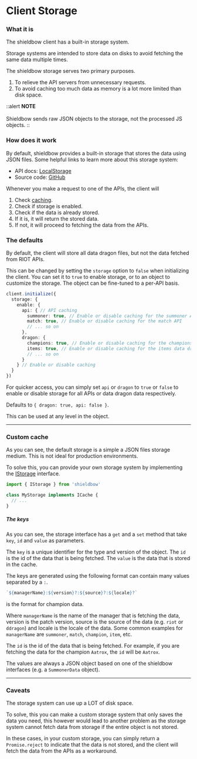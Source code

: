 # Client Storage

### What it is

The shieldbow client has a built-in storage system.

Storage systems are intended to store data on disks to avoid fetching the same data multiple times.

The shieldbow storage serves two primary purposes.

1. To relieve the API servers from unnecessary requests.
2. To avoid caching too much data as memory is a lot more limited than disk space.

::alert
**NOTE**
<br /><br />
Shieldbow sends raw JSON objects to the storage, not the processed JS objects.
::

### How does it work

By default, shieldbow provides a built-in storage that stores the data using JSON files.
Some helpful links to learn more about this storage system:

- API docs: [LocalStorage](/api/classes/localstorage)
- Source code: [GitHub](https://github.com/TheDrone7/shieldbow/blob/update/v2/src/util/LocalStorage.ts)

Whenever you make a request to one of the APIs, the client will

1. Check [caching](/guide/caching#how-does-it-work).
2. Check if storage is enabled.
3. Check if the data is already stored.
4. If it is, it will return the stored data.
5. If not, it will proceed to fetching the data from the APIs.

### The defaults

By default, the client will store all data dragon files, but not the data fetched from RIOT APIs.

This can be changed by setting the `storage` option to `false` when initializing the client.
You can set it to `true` to enable storage, or to an object to customize the storage.
The object can be fine-tuned to a per-API basis.

```ts
client.initialize({
  storage: {
    enable: {
      api: { // API caching
        summoner: true, // Enable or disable caching for the summoner API
        match: true, // Enable or disable caching for the match API
        // ... so on
      },
      dragon: {
        champions: true, // Enable or disable caching for the champions data dragon
        items: true, // Enable or disable caching for the items data dragon
        // ... so on
      }
    } // Enable or disable caching
  }
})
```

For quicker access, you can simply set `api` or `dragon` to `true` or `false` to
enable or disable storage for all APIs or data dragon data respectively.

Defaults to `{ dragon: true, api: false }`.

This can be used at any level in the object.

---

### Custom cache

As you can see, the default storage is a simple a JSON files storage medium.
This is not ideal for production environments.

To solve this, you can provide your own storage system by implementing the [IStorage](/api/interfaces/istorage) interface.

```ts
import { IStorage } from 'shieldbow'

class MyStorage implements ICache {
  // ...
}
```

##### The keys

As you can see, the storage interface has a `get` and a `set` method that take `key`, `id` and `value` as parameters.

The `key` is a unique identifier for the type and version of the object.
The `id` is the id of the data that is being fetched.
The `value` is the data that is stored in the cache.

The keys are generated using the following format can contain many values separated by a `:`.

```ts
`${managerName}:${version}?:${source}?:${locale}?`
```

is the format for champion data.

Where `managerName` is the name of the manager that is fetching the data, version is the patch version, source is the
source of the data (e.g. `riot` or `ddragon`) and locale is the locale of the data.
Some common examples for `managerName` are `summoner`, `match`, `champion`, `item`, etc.

The `id` is the id of the data that is being fetched.
For example, if you are fetching the data for the champion `Aatrox`, the `id` will be `Aatrox`.

The values are always a JSON object based on one of the shieldbow interfaces (e.g. a `SummonerData` object).

---

### Caveats

The storage system can use up a LOT of disk space.

To solve, this you can make a custom storage system that only saves the data you need,
this however would lead to another problem as the storage system cannot fetch data from
storage if the entire object is not stored.

In these cases, in your custom storage, you can simply return a `Promise.reject` to indicate that the data is not
stored,
and the client will fetch the data from the APIs as a workaround.
